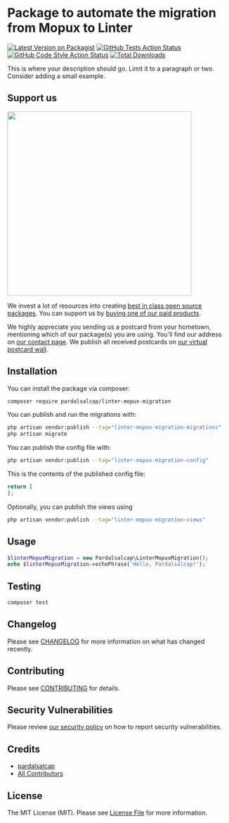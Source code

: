 # Package to automate the migration from Mopux to Linter

[![Latest Version on Packagist](https://img.shields.io/packagist/v/pardalsalcap/linter-mopux-migration.svg?style=flat-square)](https://packagist.org/packages/pardalsalcap/linter-mopux-migration)
[![GitHub Tests Action Status](https://img.shields.io/github/actions/workflow/status/pardalsalcap/linter-mopux-migration/run-tests.yml?branch=main&label=tests&style=flat-square)](https://github.com/pardalsalcap/linter-mopux-migration/actions?query=workflow%3Arun-tests+branch%3Amain)
[![GitHub Code Style Action Status](https://img.shields.io/github/actions/workflow/status/pardalsalcap/linter-mopux-migration/fix-php-code-style-issues.yml?branch=main&label=code%20style&style=flat-square)](https://github.com/pardalsalcap/linter-mopux-migration/actions?query=workflow%3A"Fix+PHP+code+style+issues"+branch%3Amain)
[![Total Downloads](https://img.shields.io/packagist/dt/pardalsalcap/linter-mopux-migration.svg?style=flat-square)](https://packagist.org/packages/pardalsalcap/linter-mopux-migration)

This is where your description should go. Limit it to a paragraph or two. Consider adding a small example.

## Support us

[<img src="https://github-ads.s3.eu-central-1.amazonaws.com/linter-mopux-migration.jpg?t=1" width="419px" />](https://spatie.be/github-ad-click/linter-mopux-migration)

We invest a lot of resources into creating [best in class open source packages](https://spatie.be/open-source). You can support us by [buying one of our paid products](https://spatie.be/open-source/support-us).

We highly appreciate you sending us a postcard from your hometown, mentioning which of our package(s) you are using. You'll find our address on [our contact page](https://spatie.be/about-us). We publish all received postcards on [our virtual postcard wall](https://spatie.be/open-source/postcards).

## Installation

You can install the package via composer:

```bash
composer require pardalsalcap/linter-mopux-migration
```

You can publish and run the migrations with:

```bash
php artisan vendor:publish --tag="linter-mopux-migration-migrations"
php artisan migrate
```

You can publish the config file with:

```bash
php artisan vendor:publish --tag="linter-mopux-migration-config"
```

This is the contents of the published config file:

```php
return [
];
```

Optionally, you can publish the views using

```bash
php artisan vendor:publish --tag="linter-mopux-migration-views"
```

## Usage

```php
$linterMopuxMigration = new Pardalsalcap\LinterMopuxMigration();
echo $linterMopuxMigration->echoPhrase('Hello, Pardalsalcap!');
```

## Testing

```bash
composer test
```

## Changelog

Please see [CHANGELOG](CHANGELOG.md) for more information on what has changed recently.

## Contributing

Please see [CONTRIBUTING](CONTRIBUTING.md) for details.

## Security Vulnerabilities

Please review [our security policy](../../security/policy) on how to report security vulnerabilities.

## Credits

- [pardalsalcap](https://github.com/pardalsalcap)
- [All Contributors](../../contributors)

## License

The MIT License (MIT). Please see [License File](LICENSE.md) for more information.
